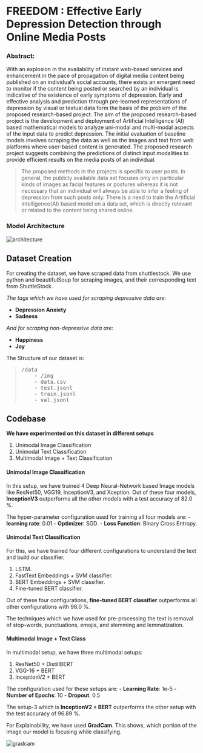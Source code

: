 # FREEDOM : Effective Early Depression Detection through Online Media Posts

### **Abstract**: 
With an explosion in the availability of instant web-based services and enhancement in the pace of propagation of digital media content being published on an individual’s social accounts, there exists an emergent need to monitor if the content being posted or searched by an individual is indicative of the existence of early symptoms of depression. Early and effective analysis and prediction through pre-learned representations of depression by visual or textual data form the basis of the problem of the proposed research-based project. The aim of the proposed research-based project is the development and deployment of Artificial Intelligence (AI) based mathematical models to analyze uni-modal and multi-modal aspects of the input data to predict depression. The initial evaluation of baseline models involves scraping the data as well as the images and text from web platforms where user-based content is generated. The proposed research project suggests combining the predictions of distinct input modalities to provide efficient results on the media posts of an individual.

> The proposed methods in the projects is specific to user posts.
> In general, the publicly available data set focuses only on
> particular kinds of images as facial features or postures whereas it
> is not necessary that an individual will always be able to infer a
> feeling of depression from such posts only. There is a need to train
> the Artificial Intelligence(AI) based model on a data set, which is
> directly relevant or related to the content being shared online.

### Model Architecture
![architecture](https://raw.githubusercontent.com/mohit15-iiitd/Course-Project_Group8/master/images/Multi-Modal%20Architecture.jpeg?token=GHSAT0AAAAAAB6U6QRGTKEIUMYFQIGWFXD4ZCFJOMA)

## Dataset Creation

For creating the dataset, we have scraped data from shuttlestock. We use python and beautifulSoup for scraping images, and their corresponding text from ShuttleStock.

*The tags which we have used for scraping depressive data are:*

 - **Depression Anxiety**
 - **Sadness**

*And for scraping non-depressive data are:*

 - **Happiness**
 - **Joy**

The Structure of our dataset is:

> <pre>
> /data
>     - /img
>     - data.csv
>     - test.jsonl
>     - train.jsonl
>     - val.jsonl
> </pre>

## Codebase

**We have experimented on this dataset in different setups**
1. Unimodal Image Classification
2. Unimodal Text Classification
3. Multimodal Image + Text Classification

#### Unimodal Image Classification
In this setup, we have trained 4 Deep Neural-Network based Image models like ResNet50, VGG19, InceptionV3, and Xception. Out of these four models, **InceptionV3** outperforms all the other models with a test accuracy of 82.0 %.

The hyper-parameter configuration used for training all four models are:
	- **learning rate**: 0.01
	- **Optimizer**: SGD.
	- **Loss Function**: Binary Cross Entropy.

#### Unimodal Text Classification
For this, we have trained four different configurations to understand the text and build our classifier.
1. LSTM.
2. FastText Embeddings + SVM classifier.
3. BERT Embeddings + SVM classifier.
4. Fine-tuned BERT classifier.

Out of these four configurations, **fine-tuned BERT classifier** outperforms all other configurations with 98.0 %.

The techniques which we have used for pre-processing the text is removal of stop-words, punctuations, emojis, and stemming and lemmatization.

#### Multimodal Image + Text Class

In multimodal setup, we have three multimodal setups:
1. ResNet50 + DistillBERT
2. VGG-16 + BERT
3. InceptionV2 + BERT

The configuration used for these setups are:
	- **Learning Rate**: 1e-5
	- **Number of Epochs**: 10
	- **Dropout**: 0.5

The setup-3 which is **InceptionV2 + BERT** outperforms the other setup with the test accuracy of 96.89 %.

For Explainability, we have used **GradCam**. This shows, which portion of the image our model is focusing while classifying.

![gradcam](https://raw.githubusercontent.com/mohit15-iiitd/Course-Project_Group8/master/images/gradcam.png?token=GHSAT0AAAAAAB6U6QRGSJHFBCGFZBPQEIKMZCFJ5IQ)
